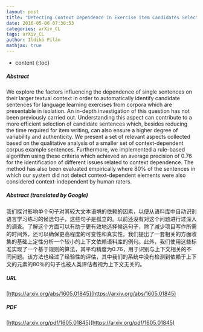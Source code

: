 ```yaml
---
layout: post
title: "Detecting Context Dependence in Exercise Item Candidates Selected from Corpora"
date: 2016-05-06 07:30:53
categories: arXiv_CL
tags: arXiv_CL
author: Ildikó Pilán
mathjax: true
---
```


* content
{:toc}

##### Abstract
We explore the factors influencing the dependence of single sentences on their larger textual context in order to automatically identify candidate sentences for language learning exercises from corpora which are presentable in isolation. An in-depth investigation of this question has not been previously carried out. Understanding this aspect can contribute to a more efficient selection of candidate sentences which, besides reducing the time required for item writing, can also ensure a higher degree of variability and authenticity. We present a set of relevant aspects collected based on the qualitative analysis of a smaller set of context-dependent corpus example sentences. Furthermore, we implemented a rule-based algorithm using these criteria which achieved an average precision of 0.76 for the identification of different issues related to context dependence. The method has also been evaluated empirically where 80% of the sentences in which our system did not detect context-dependent elements were also considered context-independent by human raters.

##### Abstract (translated by Google)
我们探讨影响单个句子对其较大文本语境的依赖的因素，以便从语料库中自动识别语言学习练习的候选句子，这些句子是孤立的。以前还没有对这个问题进行过深入的调查。了解这个方面可以有助于更有效地选择候选句子，除了减少项目写作所需的时间外，还可以确保更高程度的可变性和真实性。我们提出了一套相关的方面收集的基础上定性分析一个较小的上下文依赖语料库的例句。此外，我们使用这些标准实现了一个基于规则的算法，其平均精度为0.76，用于识别与上下文相关的不同问题。该方法也经过了经验性的评估，其中我们的系统中没有检测到依赖于上下文的元素的80％的句子也被人类评估者视为上下文无关的。

##### URL
[https://arxiv.org/abs/1605.01845](https://arxiv.org/abs/1605.01845)

##### PDF
[https://arxiv.org/pdf/1605.01845](https://arxiv.org/pdf/1605.01845)

